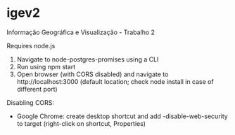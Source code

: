 # igev2
Informação Geográfica e Visualização - Trabalho 2

Requires node.js

1. Navigate to node-postgres-promises using a CLI
2. Run using npm start
3. Open browser (with CORS disabled) and navigate to http://localhost:3000 (default location; check node install in case of different port)

Disabling CORS:
  - Google Chrome: create desktop shortcut and add -disable-web-security to target (right-click on shortcut, Properties)

